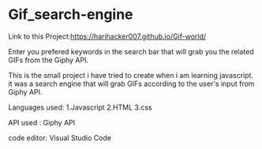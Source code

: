 # Gif_search-engine 
Link to this Project:https://harihacker007.github.io/Gif-world/

Enter you prefered keywords in the search bar that will grab you the related GIFs from the Giphy API.

This is the small project i have tried to create when i am learning javascript. it was a search engine that will grab GIFs according to the user's input from Giphy API.

Languages used:
1.Javascript
2.HTML
3.css

API used :
Giphy API

code editor:
Visual Studio Code
